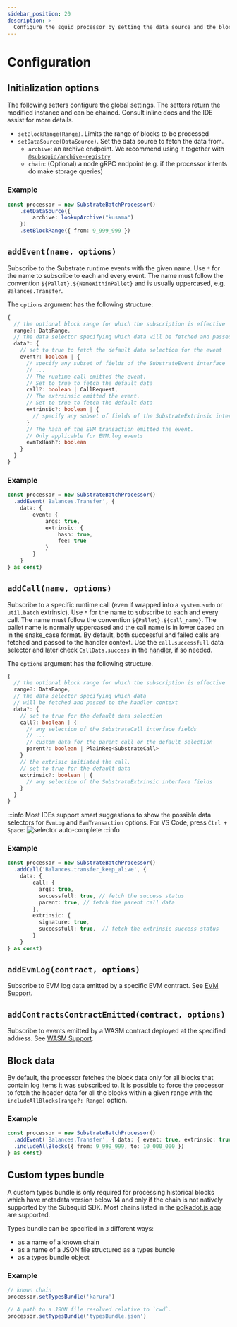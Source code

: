 ```yaml
---
sidebar_position: 20
description: >-
  Configure the squid processor by setting the data source and the block range
---
```


# Configuration

## Initialization options

The following setters configure the global settings. The setters return the modified instance and can be chained. Consult inline docs and the IDE assist for more details. 

- `setBlockRange(Range)`.  Limits the range of blocks to be processed
- `setDataSource(DataSource)`. Set the data source to fetch the data from.
   + `archive`: an archive endpoint. We recommend using it together with [`@subsquid/archive-registry`](/archives/archive-registry)
   + `chain`: (Optional) a node gRPC endpoint (e.g. if the processor intents do make storage queries)

### Example

```ts
const processor = new SubstrateBatchProcessor()
    .setDataSource({
        archive: lookupArchive("kusama")
    })
    .setBlockRange({ from: 9_999_999 })
```

## `addEvent(name, options)`

Subscribe to the Substrate runtime events with the given name. Use `*` for the name to subscribe to each and every event. The name must follow the convention `${Pallet}.${NameWithinPallet}` and is usually uppercased, e.g. `Balances.Transfer`.

The `options` argument has the following structure:
```ts
{
  // the optional block range for which the subscription is effective
  range?: DataRange, 
  // the data selector specifying which data will be fetched and passed to the handler context
  data?: {  
    // set to true to fetch the default data selection for the event  
    event?: boolean | {
      // specify any subset of fields of the SubstrateEvent interface
      // ...
      // The runtime call emitted the event. 
      // Set to true to fetch the default data
      call?: boolean | CallRequest, 
      // The extrsinsic emitted the event. 
      // Set to true to fetch the default data 
      extrinsic?: boolean | { 
        // specify any subset of fields of the SubstrateExtrinsic interface 
      }
      // The hash of the EVM transaction emitted the event. 
      // Only applicable for EVM.log events
      evmTxHash?: boolean 
    }
  } 
}
```

### Example

```ts
const processor = new SubstrateBatchProcessor()
  .addEvent('Balances.Transfer', {
    data: {
        event: {
            args: true,
            extrinsic: {
                hash: true,
                fee: true
            }
        }
    }
} as const)
```

## `addCall(name, options)`

Subscribe to a specific runtime call (even if wrapped into a `system.sudo` or `util.batch` extrinsic). Use `*` for the name to subscribe to each and every call. The name must follow the convention `${Pallet}.${call_name}`. The pallet name is normally uppercased and the call name is in lower cased an in the snake_case format. By default, both successful and failed calls are fetched and passed to the handler context. Use the `call.successfull` data selector and later check `CallData.success` in the [handler](/substrate-indexing/data-handlers), if so needed.

The `options` argument has the following structure.
```ts
{   
  // the optional block range for which the subscription is effective
  range?: DataRange,
  // the data selector specifying which data 
  // will be fetched and passed to the handler context 
  data?: {  
    // set to true for the default data selection
    call?: boolean | { 
      // any selection of the SubstrateCall interface fields 
      // ...
      // custom data for the parent call or the default selection
      parent?: boolean | PlainReq<SubstrateCall>  
    }
    // the extrisic initiated the call. 
    // set to true for the default data
    extrinsic?: boolean | { 
      // any selection of the SubstrateExtrinsic interface fields
    }
  } 
}
```

:::info
Most IDEs support smart suggestions to show the possible data selectors for `EvmLog` and `EvmTransaction` options. For VS Code, press `Ctrl + Space`:
![selector auto-complete](</img/autocomplete-selectors.png>)
:::info

### Example

```ts
const processor = new SubstrateBatchProcessor()
  .addCall('Balances.transfer_keep_alive', {
    data: {
        call: {
          args: true,
          successfull: true, // fetch the success status
          parent: true, // fetch the parent call data
        },
        extrinsic: {
          signature: true,
          successfull: true,  // fetch the extrinsic success status
        }
    }
} as const)
```

## `addEvmLog(contract, options)`

Subscribe to EVM log data emitted by a specific EVM contract. See [EVM Support](/substrate-indexing/evm-support).

## `addContractsContractEmitted(contract, options)`

Subscribe to events emitted by a WASM contract deployed at the specified address. See [WASM Support](/substrate-indexing/wasm-support).

## Block data

By default, the processor fetches the block data only for all blocks that contain log items it was subscribed to. It is possible to force the processor to fetch the header data for all the blocks within a given range with the `includeAllBlocks(range?: Range)` option.

### Example

```ts
const processor = new SubstrateBatchProcessor()
  .addEvent('Balances.Transfer', { data: { event: true, extrinsic: true }})
  .includeAllBlocks({ from: 9_999_999, to: 10_000_000 })
} as const)
```


## Custom types bundle

A custom types bundle is only required for processing historical blocks which have metadata version below 14 and only if the chain is not natively supported by the Subsquid SDK. Most chains listed in the [polkadot.js app](https://polkadot.js.org/apps/#/explorer) are supported.

Types bundle can be specified in `3` different ways:
- as a name of a known chain
- as a name of a JSON file structured as a types bundle
- as a types bundle object


### Example

```ts
// known chain
processor.setTypesBundle('karura')

// A path to a JSON file resolved relative to `cwd`.
processor.setTypesBundle('typesBundle.json')
```